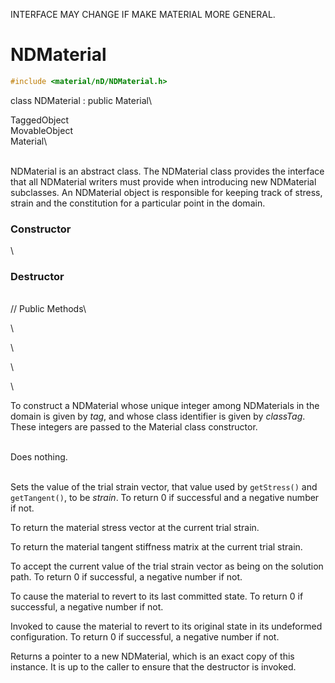 INTERFACE MAY CHANGE IF MAKE MATERIAL MORE GENERAL.

# NDMaterial 

```cpp
#include <material/nD/NDMaterial.h>
```

class NDMaterial : public Material\

TaggedObject\
MovableObject\
Material\

\
NDMaterial is an abstract class. The NDMaterial class provides the
interface that all NDMaterial writers must provide when introducing new
NDMaterial subclasses. An NDMaterial object is responsible for keeping
track of stress, strain and the constitution for a particular point in
the domain.

### Constructor

\
### Destructor

\
// Public Methods\

\

\

\

\

To construct a NDMaterial whose unique integer among NDMaterials in the
domain is given by *tag*, and whose class identifier is given by
*classTag*. These integers are passed to the Material class
constructor.

\
Does nothing.

\
Sets the value of the trial strain vector, that value used by
`getStress()` and `getTangent()`, to be *strain*. To return $0$ if
successful and a negative number if not.

To return the material stress vector at the current trial strain.

To return the material tangent stiffness matrix at the current trial
strain.

To accept the current value of the trial strain vector as being on the
solution path. To return $0$ if successful, a negative number if not.

To cause the material to revert to its last committed state. To return
$0$ if successful, a negative number if not.

Invoked to cause the material to revert to its original state in its
undeformed configuration. To return $0$ if successful, a negative number
if not.

Returns a pointer to a new NDMaterial, which is an exact copy of this
instance. It is up to the caller to ensure that the destructor is
invoked.
